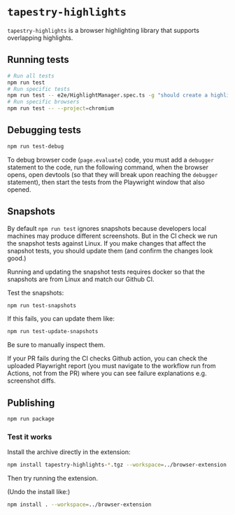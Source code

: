 # `tapestry-highlights`

`tapestry-highlights` is a browser highlighting library that supports overlapping highlights.

## Running tests

```sh
# Run all tests
npm run test
# Run specific tests
npm run test -- e2e/HighlightManager.spec.ts -g "should create a highlight"
# Run specific browsers
npm run test -- --project=chromium
```

## Debugging tests

```sh
npm run test-debug
```

To debug browser code (`page.evaluate`) code, you must add a `debugger` statement to the code, run
the following command, when the browser opens, open devtools (so that they will break upon reaching
the `debugger` statement), then start the tests from the Playwright window that also opened.

## Snapshots

By default `npm run test` ignores snapshots because developers local machines may produce different
screenshots. But in the CI check we run the snapshot tests against Linux. If you make changes that
affect the snapshot tests, you should update them (and confirm the changes look good.)

Running and updating the snapshot tests requires docker so that the snapshots are from Linux and
match our Github CI.

Test the snapshots:

```sh
npm run test-snapshots
```

If this fails, you can update them like:

```sh
npm run test-update-snapshots
```

Be sure to manually inspect them.

If your PR fails during the CI checks Github action, you can check the uploaded Playwright report
(you must navigate to the workflow run from Actions, not from the PR) where you can see failure
explanations e.g. screenshot diffs.

## Publishing

```sh
npm run package
```

### Test it works

Install the archive directly in the extension:

```sh
npm install tapestry-highlights-*.tgz --workspace=../browser-extension
```

Then try running the extension.

(Undo the install like:)

```sh
npm install . --workspace=../browser-extension
```
